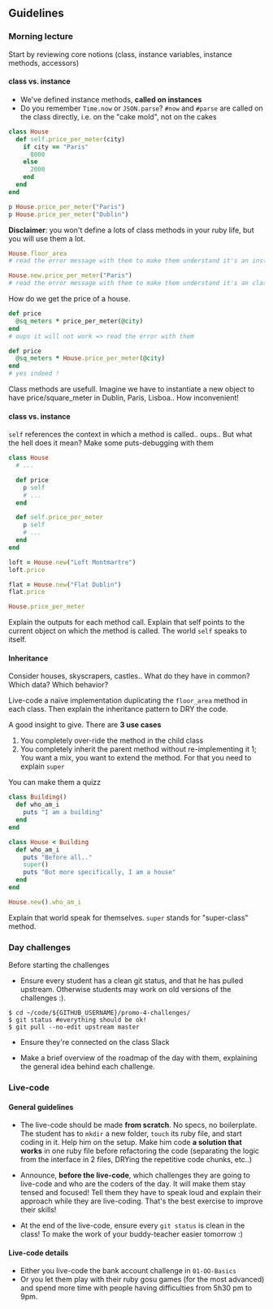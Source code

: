 ## Guidelines

### Morning lecture

Start by reviewing core notions (class, instance variables, instance methods, accessors)

#### class vs. instance

- We've defined instance methods, **called on instances**
- Do you remember `Time.now` or `JSON.parse`? `#now` and `#parse` are called on the class directly, i.e. on the "cake mold", not on the cakes


```ruby
class House
  def self.price_per_meter(city)
    if city == "Paris"
      8000
    else
      2000
    end
  end
end

p House.price_per_meter("Paris")
p House.price_per_meter("Dublin")
```

**Disclaimer**: you won't define a lots of class methods in your ruby life, but you will use them a lot.

```ruby
House.floor_area
# read the error message with them to make them understand it's an instance method

House.new.price_per_meter("Paris")
# read the error message with them to make them understand it's an class method
```

How do we get the price of a house.

```ruby
def price
  @sq_meters * price_per_meter(@city)
end
# oups it will not work => read the error with them

def price
  @sq_meters * House.price_per_meter(@city)
end
# yes indeed !
```


Class methods are usefull. Imagine we have to instantiate a new object to have price/square_meter in Dublin, Paris, Lisboa.. How inconvenient!

#### class vs. instance

`self` references the context in which a method is called.. oups.. But what the hell does it mean? Make some puts-debugging with them

```ruby
class House
  # ...

  def price
    p self
    # ...
  end

  def self.price_per_meter
    p self
    # ...
  end
end

loft = House.new("Loft Montmartre")
loft.price

flat = House.new("Flat Dublin")
flat.price

House.price_per_meter
```

Explain the outputs for each method call. Explain that self points to the current object on which the method is called. The world `self` speaks to itself.


#### Inheritance

Consider houses, skyscrapers, castles.. What do they have in common? Which data? Which behavior?


Live-code a naïve implementation duplicating the `floor_area` method in each class. Then explain the inheritance pattern to DRY the code.

A good insight to give. There are **3 use cases**

1. You completely over-ride the method in the child class
1. You completely inherit the parent method without re-implementing it
1; You want a mix, you want to extend the method. For that you need to explain `super`


You can make them a quizz


```ruby
class Building()
  def who_am_i
    puts "I am a building"
  end
end

class House < Building
  def who_am_i
    puts "Before all.."
    super()
    puts "But more specifically, I am a house"
  end
end

House.new().who_am_i
```

Explain that world speak for themselves. `super` stands for "super-class" method.


### Day challenges

Before starting the challenges

- Ensure every student has a clean git status, and that he has pulled upstream. Otherwise students may work on old versions of the challenges :).

```
$ cd ~/code/${GITHUB_USERNAME}/promo-4-challenges/
$ git status #everything should be ok!
$ git pull --no-edit upstream master
```

- Ensure they're connected on the class Slack

- Make a brief overview of the roadmap of the day with them, explaining the general idea behind each challenge.

### Live-code

#### General guidelines

- The live-code should be made **from scratch**. No specs, no boilerplate. The student has to `mkdir` a new folder, `touch` its ruby file, and start coding in it. Help him on the setup. Make him code **a solution that works** in one ruby file before refactoring the code (separating the logic from the interface in 2 files, DRYing the repetitive code chunks, etc..)

- Announce, **before the live-code**, which challenges they are going to live-code and who are the coders of the day. It will make them stay tensed and focused! Tell them they have to speak loud and explain their approach while they are live-coding. That's the best exercise to improve their skills!

- At the end of the live-code, ensure every `git status` is clean in the class! To make the work of your buddy-teacher easier tomorrow :)


#### Live-code details

- Either you live-code the bank account challenge in `01-OO-Basics`
- Or you let them play with their ruby gosu games (for the most advanced) and spend more time with people having difficulties from 5h30 pm to 9pm.

